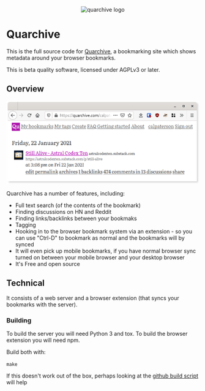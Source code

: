 <div align="center">
    <img alt="quarchive logo" src="https://github.com/calpaterson/quarchive/raw/master/logo/128x128.png">
</div>

# Quarchive

This is the full source code for [Quarchive](https://quarchive.com/about), a
bookmarking site which shows metadata around your browser bookmarks.

This is beta quality software, licensed under AGPLv3 or later.

## Overview

![Screenshot](src/server/quarchive/static/images/screenshot.png)

Quarchive has a number of features, including:

- Full text search (of the contents of the bookmark)
- Finding discussions on HN and Reddit
- Finding links/backlinks between your bookmaks
- Tagging
- Hooking in to the browser bookmark system via an extension - so you can use
  "Ctrl-D" to bookmark as normal and the bookmarks will by synced
- It will even pick up mobile bookmarks, if you have normal browser sync turned
  on between your mobile browser and your desktop browser
- It's Free and open source

## Technical

It consists of a web server and a browser extension (that syncs your bookmarks with the server).

### Building

To build the server you will need Python 3 and tox.  To build the browser
extension you will need npm.

Build both with:

```make```

If this doesn't work out of the box, perhaps looking at the [github build script](.github/workflows/ci.yml) will help
